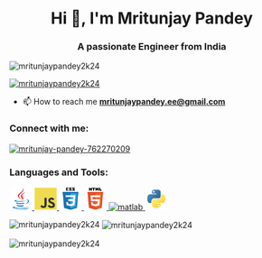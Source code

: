 <h1 align="center">Hi 👋, I'm Mritunjay Pandey</h1>
<h3 align="center">A passionate Engineer from India</h3>

<p align="left">
  <img src="https://komarev.com/ghpvc/?username=mritunjaypandey2k24&label=Profile%20views&color=0e75b6&style=flat" alt="mritunjaypandey2k24" />
</p>

<p align="left">
  <a href="https://github.com/ryo-ma/github-profile-trophy">
    <img src="https://github-profile-trophy.vercel.app/?username=mritunjaypandey2k24" alt="mritunjaypandey2k24" />
  </a>
</p>

- 📫 How to reach me **mritunjaypandey.ee@gmail.com**

<h3 align="left">Connect with me:</h3>
<p align="left">
  <a href="https://linkedin.com/in/mritunjay-pandey-762270209" target="blank">
    <img align="center" src="https://raw.githubusercontent.com/rahuldkjain/github-profile-readme-generator/master/src/images/icons/Social/linked-in-alt.svg" alt="mritunjay-pandey-762270209" height="30" width="40" />
  </a>
</p>

<h3 align="left">Languages and Tools:</h3>
<p align="left">
  <a href="https://www.java.com" target="_blank" rel="noreferrer">
    <img src="https://raw.githubusercontent.com/devicons/devicon/master/icons/java/java-original.svg" alt="java" width="40" height="40"/>
  </a>
  <a href="https://developer.mozilla.org/en-US/docs/Web/JavaScript" target="_blank" rel="noreferrer">
    <img src="https://raw.githubusercontent.com/devicons/devicon/master/icons/javascript/javascript-original.svg" alt="javascript" width="40" height="40"/>
  </a>
  <a href="https://www.w3schools.com/css/" target="_blank" rel="noreferrer">
    <img src="https://raw.githubusercontent.com/devicons/devicon/master/icons/css3/css3-original-wordmark.svg" alt="css3" width="40" height="40"/>
  </a>
  <a href="https://www.w3.org/html/" target="_blank" rel="noreferrer">
    <img src="https://raw.githubusercontent.com/devicons/devicon/master/icons/html5/html5-original-wordmark.svg" alt="html5" width="40" height="40"/>
  </a>
  <a href="https://www.mathworks.com/" target="_blank" rel="noreferrer">
    <img src="https://upload.wikimedia.org/wikipedia/commons/2/21/Matlab_Logo.png" alt="matlab" width="40" height="40"/>
  </a>
  <a href="https://www.python.org" target="_blank" rel="noreferrer">
    <img src="https://raw.githubusercontent.com/devicons/devicon/master/icons/python/python-original.svg" alt="python" width="40" height="40"/>
  </a>
</p>

<p><img align="left" src="https://github-readme-stats.vercel.app/api/top-langs?username=mritunjaypandey2k24&show_icons=true&locale=en&layout=compact" alt="mritunjaypandey2k24" /></p>

<p>&nbsp;<img align="center" src="https://github-readme-stats.vercel.app/api?username=mritunjaypandey2k24&show_icons=true&locale=en" alt="mritunjaypandey2k24" /></p>

<p><img align="center" src="https://github-readme-streak-stats.herokuapp.com/?user=mritunjaypandey2k24&" alt="mritunjaypandey2k24" /></p>
